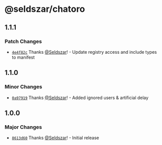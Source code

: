 # @seldszar/chatoro

## 1.1.1

### Patch Changes

- [`4e4f82c`](https://github.com/Seldszar/chatoro/commit/4e4f82cfb45b12ed33afe4f9d26f8c657fbb44ae) Thanks [@Seldszar](https://github.com/Seldszar)! - Update registry access and include types to manifest

## 1.1.0

### Minor Changes

- [`0a97919`](https://github.com/Seldszar/chatoro/commit/0a97919a84a5ea425500927ca957d05eed9c7b19) Thanks [@Seldszar](https://github.com/Seldszar)! - Added ignored users & artificial delay

## 1.0.0

### Major Changes

- [`8613d60`](https://github.com/Seldszar/chatoro/commit/8613d601fb05a1ded60ff389d8034524f3acaa18) Thanks [@Seldszar](https://github.com/Seldszar)! - Initial release
